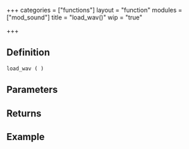 +++
categories = ["functions"]
layout = "function"
modules = ["mod_sound"]
title = "load_wav()"
wip = "true"

+++

## Definition

    load_wav ( )

## Parameters

## Returns

## Example

```
```
